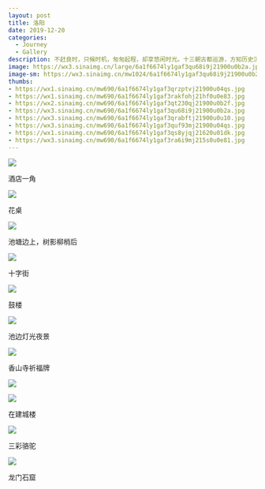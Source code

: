 ```yaml
---
layout: post
title: 洛阳
date: 2019-12-20
categories:
  - Journey
  - Gallery
description: 不赶良时，只候时机，匆匆起程，却享悠闲时光。十三朝古都巡游，方知历史沉淀深浅，腊月时光平添惬意。
image: https://wx3.sinaimg.cn/large/6a1f6674ly1gaf3qu68i9j21900u0b2a.jpg
image-sm: https://wx3.sinaimg.cn/mw1024/6a1f6674ly1gaf3qu68i9j21900u0b2a.jpg
thumbs:
- https://wx1.sinaimg.cn/mw690/6a1f6674ly1gaf3qrzptvj21900u04qs.jpg
- https://wx1.sinaimg.cn/mw690/6a1f6674ly1gaf3rakfohj21hf0u0e83.jpg
- https://wx2.sinaimg.cn/mw690/6a1f6674ly1gaf3qt230qj21900u0b2f.jpg
- https://wx3.sinaimg.cn/mw690/6a1f6674ly1gaf3qu68i9j21900u0b2a.jpg
- https://wx3.sinaimg.cn/mw690/6a1f6674ly1gaf3qrabftj21900u0u10.jpg
- https://wx3.sinaimg.cn/mw690/6a1f6674ly1gaf3quf93mj21900u04qs.jpg
- https://wx1.sinaimg.cn/mw690/6a1f6674ly1gaf3qs8yjqj21620u01dk.jpg
- https://wx3.sinaimg.cn/mw690/6a1f6674ly1gaf3ra6i9mj215s0u0e81.jpg
---
```


![](https://wx1.sinaimg.cn/large/6a1f6674ly1gaf3qrzptvj21900u04qs.jpg)

酒店一角

![](https://wx4.sinaimg.cn/large/6a1f6674ly1gaf3quzrb0j21900u0hdz.jpg)


花桌

![](https://wx2.sinaimg.cn/large/6a1f6674ly1gaf3qt230qj21900u0b2f.jpg)

池塘边上，树影柳梢后

![](https://wx3.sinaimg.cn/large/6a1f6674ly1gaf3qu68i9j21900u0b2a.jpg)

十字街

![](https://wx3.sinaimg.cn/large/6a1f6674ly1gaf3qrabftj21900u0u10.jpg)

鼓楼

![](https://wx3.sinaimg.cn/large/6a1f6674ly1gaf3quf93mj21900u04qs.jpg)

池边灯光夜景

![](https://wx1.sinaimg.cn/large/6a1f6674ly1gaf3qs8yjqj21620u01dk.jpg)

香山寺祈福牌

![](https://wx4.sinaimg.cn/large/6a1f6674ly1gaf3qtf0i2j21900u0b2b.jpg)

![](https://wx2.sinaimg.cn/large/6a1f6674ly1gaf3qtqt2rj21900u01l0.jpg)

在建城楼

![](https://wx3.sinaimg.cn/large/6a1f6674ly1gaf3ra6i9mj215s0u0e81.jpg)

三彩骆驼

![](https://wx1.sinaimg.cn/large/6a1f6674ly1gaf3rakfohj21hf0u0e83.jpg)

龙门石窟